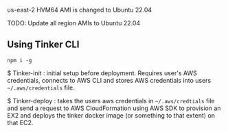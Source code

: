 us-east-2 HVM64 AMI is changed to Ubuntu 22.04

TODO: Update all region AMIs to Ubuntu 22.04

## Using Tinker CLI

`npm i -g`

$ Tinker-init : initial setup before deployment. Requires user's AWS credentials, connects to AWS CLI and stores AWS credentials into users `~/.aws/credentials` file.

$ Tinker-deploy : takes the users aws credentials in `~/.aws/credtials` file and send a request to AWS CloudFormation using AWS SDK to provision an EX2 and deploys the tinker docker image (or something to that extent) on that EC2.
